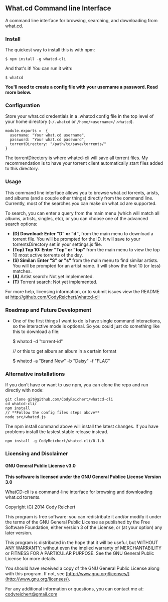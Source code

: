 ## What.cd Command line Interface

A command line interface for browsing, searching, and downloading from what.cd.

### Install

The quickest way to install this is with npm:

    $ npm install -g whatcd-cli

And that's it! You can run it with:

    $ whatcd

**You'll need to create a config file with your username a password. Read more below.**

### Configuration

Store your what.cd credentials in a .whatcd config file in the top level of your home
directory (`~/.whatcd` or `/home/<username>/.whatcd`).

    module.exports =  {
      username: "Your what.cd username",
      password: "Your what.cd password",
      torrentDirectory: "/path/to/save/torrents/"
    }

The torrentDirectory is where whatcd-cli will save all torrent files. My recommendation
is to have your torrent client automatically start files added to this directory.

### Usage

This command line interface allows you to browse what.cd torrents, arists,
and albums (and a couple other things) directly from the command line.
Currently, most of the searches you can make on what.cd are supported.

To search, you can enter a query from the main menu (which will match all
albums, artists, singles, etc), or you can choose one of the advanced search options:


  - **(D) Download: Enter "D" or "d"**, from the main menu to download a torrent file.
        You will be prompted for the ID. It will save to your torrentsDirectory set in your settings.js file.
  - **(Top) Top 10: Enter "Top" or "top"** from the main menu to view the top 10 most
        active torrents of the day.
  - **(S) Similar: Enter "S" or "s"** from the main menu to find similar artists.
        You will be prompted for an artist name. It will show the first 10 (or less) matches.
  - **(A)** Artist search: Not yet implemented.
  - **(T)** Torrent search: Not yet implemented.

For more help, licensing information, or to submit issues
view the README at http://github.com/CodyReichert/whatcd-cli

### Roadmap and Future Development

 - One of the first things I want to do is have single command interactions, so the interactive mode is
 optional. So you could just do something like this to download a file:

      $ whatcd -d "torrent-id"
    
    // or this to get album an album in a certain format
    
      $ whatcd -a "Brand New" -b "Daisy" -f "FLAC"

### Alternative installations

If you don't have or want to use npm, you can clone the repo and run directly with node:

    git clone git@github.com/CodyReichert/whatcd-cli
    cd whatcd-cli/
    npm install
    // **Follow the config files steps above**
    node src/whatcd.js
    
The npm install command above will install the latest changes. If you have problems
install the lastest stable release instead.

    npm install -g CodyReichert/whatcd-cli/0.1.0

### Licensing and Disclaimer

#### GNU General Public License v3.0

**This software is licensed under the GNU General Publice License Version 3.0**

WhatCD-cli is a command-line interface for browsing and downloading what.cd torrents.


Copyright (C) 2014 Cody Reichert

This program is free software: you can redistribute it and/or modify
it under the terms of the GNU General Public License as published by
the Free Software Foundation, either version 3 of the License, or
(at your option) any later version.

This program is distributed in the hope that it will be useful,
but WITHOUT ANY WARRANTY; without even the implied warranty of
MERCHANTABILITY or FITNESS FOR A PARTICULAR PURPOSE.  See the
GNU General Public License for more details.

You should have received a copy of the GNU General Public License
along with this program.  If not, see [http://www.gnu.org/licenses/](http://www.gnu.org/licenses/).

For any additional information or questions, you can contact me
at: [codyreichert@gmail.com](mailto:codyreichert@gmail.com)
